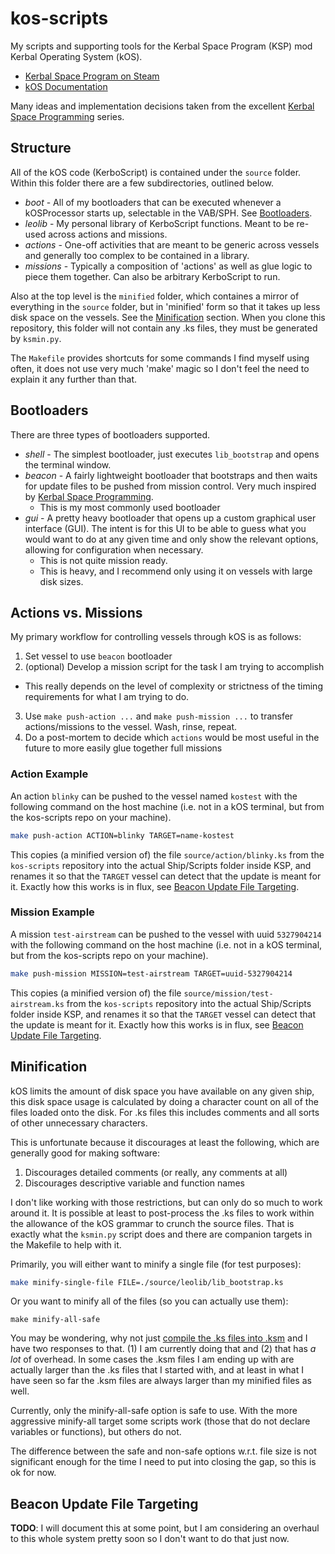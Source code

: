 # kos-scripts

My scripts and supporting tools for the Kerbal Space Program (KSP) mod Kerbal Operating System (kOS).

- [Kerbal Space Program on Steam](https://store.steampowered.com/app/220200/Kerbal_Space_Program/)
- [kOS Documentation](https://ksp-kos.github.io/KOS/)

Many ideas and implementation decisions taken from the excellent [Kerbal Space Programming][kerbal-space-programming] series.

## Structure

All of the kOS code (KerboScript) is contained under the `source` folder. Within this folder there are a few subdirectories, outlined below.

- *boot* - All of my bootloaders that can be executed whenever a kOSProcessor starts up, selectable in the VAB/SPH. See [Bootloaders](#bootloaders).
- *leolib* - My personal library of KerboScript functions. Meant to be re-used across actions and missions.
- *actions* - One-off activities that are meant to be generic across vessels and generally too complex to be contained in a library.
- *missions* - Typically a composition of 'actions' as well as glue logic to piece them together. Can also be arbitrary KerboScript to run.

Also at the top level is the `minified` folder, which containes a mirror of everything in the `source` folder, but in 'minified' form so that it takes up less disk space on the vessels. See the [Minification](#minification) section. When you clone this repository, this folder will not contain any .ks files, they must be generated by `ksmin.py`.

The `Makefile` provides shortcuts for some commands I find myself using often, it does not use very much 'make' magic so I don't feel the need to explain it any further than that.

## Bootloaders

There are three types of bootloaders supported.
- *shell* - The simplest bootloader, just executes `lib_bootstrap` and opens the terminal window. 
- *beacon* - A fairly lightweight bootloader that bootstraps and then waits for update files to be pushed from mission control. Very much inspired by [Kerbal Space Programming][kerbal-space-programming].
  - This is my most commonly used bootloader
- *gui* - A pretty heavy bootloader that opens up a custom graphical user interface (GUI). The intent is for this UI to be able to guess what you would want to do at any given time and only show the relevant options, allowing for configuration when necessary.
  - This is not quite mission ready.
  - This is heavy, and I recommend only using it on vessels with large disk sizes.

## Actions vs. Missions

My primary workflow for controlling vessels through kOS is as follows:

1. Set vessel to use `beacon` bootloader
2. (optional) Develop a mission script for the task I am trying to accomplish
  - This really depends on the level of complexity or strictness of the timing requirements for what I am trying to do.
3. Use `make push-action ...` and `make push-mission ...` to transfer actions/missions to the vessel. Wash, rinse, repeat.
4. Do a post-mortem to decide which `actions` would be most useful in the future to more easily glue together full missions

### Action Example

An action `blinky` can be pushed to the vessel named `kostest` with the following command on the host machine (i.e. not in a kOS terminal, but from the kos-scripts repo on your machine).

```bash
make push-action ACTION=blinky TARGET=name-kostest
```

This copies (a minified version of) the file `source/action/blinky.ks` from the `kos-scripts` repository into the actual Ship/Scripts folder inside KSP, and renames it so that the `TARGET` vessel can detect that the update is meant for it. Exactly how this works is in flux, see [Beacon Update File Targeting](#beacon-update-file-targeting).

### Mission Example

A mission `test-airstream` can be pushed to the vessel with uuid `5327904214` with the following command on the host machine (i.e. not in a kOS terminal, but from the kos-scripts repo on your machine).

```bash
make push-mission MISSION=test-airstream TARGET=uuid-5327904214
```

This copies (a minified version of) the file `source/mission/test-airstream.ks` from the `kos-scripts` repository into the actual Ship/Scripts folder inside KSP, and renames it so that the `TARGET` vessel can detect that the update is meant for it. Exactly how this works is in flux, see [Beacon Update File Targeting](#beacon-update-file-targeting).

## Minification

kOS limits the amount of disk space you have available on any given ship, this disk space usage is calculated by doing a character count on all of the files loaded onto the disk. For .ks files this includes comments and all sorts of other unnecessary characters.

This is unfortunate because it discourages at least the following, which are generally good for making software:

1. Discourages detailed comments (or really, any comments at all)
2. Discourages descriptive variable and function names

I don't like working with those restrictions, but can only do so much to work around it. It is possible at least to post-process the .ks files to work within the allowance of the kOS grammar to crunch the source files. That is exactly what the `ksmin.py` script does and there are companion targets in the Makefile to help with it.

Primarily, you will either want to minify a single file (for test purposes):

```bash
make minify-single-file FILE=./source/leolib/lib_bootstrap.ks
```

Or you want to minify all of the files (so you can actually use them):

```base
make minify-all-safe
```

You may be wondering, why not just [compile the .ks files into .ksm][doc-compile-ksm] and I have two responses to that. (1) I am currently doing that and (2) that has *a lot* of overhead. In some cases the .ksm files I am ending up with are actually larger than the .ks files that I started with, and at least in what I have seen so far the .ksm files are always larger than my minified files as well.

Currently, only the minify-all-safe option is safe to use. With the more
aggressive minify-all target some scripts work (those that do not declare
variables or functions), but others do not.

The difference between the safe and non-safe options w.r.t. file size is not
significant enough for the time I need to put into closing the gap, so this is
ok for now.

## Beacon Update File Targeting

**TODO**: I will document this at some point, but I am considering an overhaul to this whole system pretty soon so I don't want to do that just now.

[kerbal-space-programming]: https://www.youtube.com/watch?v=fNlAME5eU3o&list=PLb6UbFXBdbCrvdXVgY_3jp5swtvW24fYv
[doc-compile-ksm]: https://ksp-kos.github.io/KOS/general/compiling.html
